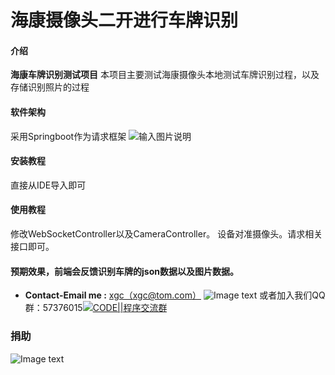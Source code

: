 # 海康摄像头二开进行车牌识别
#### 介绍
**海康车牌识别测试项目**
本项目主要测试海康摄像头本地测试车牌识别过程，以及存储识别照片的过程
#### 软件架构
采用Springboot作为请求框架
![输入图片说明](https://i.loli.net/2021/09/15/qhkyuB1Ttgl7LYd.png "在这里输入图片标题")
#### 安装教程
直接从IDE导入即可
#### 使用教程
修改WebSocketController以及CameraController。
设备对准摄像头。请求相关接口即可。
#### 预期效果，前端会反馈识别车牌的json数据以及图片数据。
-  **Contact-Email me :** [xgc（xgc@tom.com）](mailto:xgc@tom.com)
![Image text](https://i.loli.net/2021/11/29/Rm1SX7JWPBEDsat.png)
或者加入我们QQ群：57376015<a target="_blank" href="https://qm.qq.com/cgi-bin/qm/qr?k=MmRCU6Iv3Le004sO9jkiFv3eTtVJbU2t&jump_from=webapi"><img border="0" src="https://pub.idqqimg.com/wpa/images/group.png" alt="CODE||程序交流群" title="CODE||程序交流群"></a>
### 捐助  
![Image text](https://www.ylesb.com/wp-content/uploads/2022/04/1651062390-642.png)

